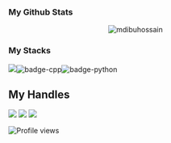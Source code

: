 ### My Github Stats
<p align="center"> <img src="https://github-readme-stats.vercel.app/api?username=mdibuhossain&show_icons=true&theme=dark" alt="mdibuhossain" />

### My Stacks
<img src="https://img.shields.io/badge/Languages-151515?style=for-the-badge&logo=plex&logoColor=FFFFFF">![badge-cpp](https://img.shields.io/badge/c%2B%2B-151515?style=for-the-badge&logo=c%2B%2B&logoColor=79740e&labelColor=151515)![badge-python](https://img.shields.io/badge/javascript-151515?style=for-the-badge&logo=javascript&logoColor=79740e&labelColor=151515) <br/>
<!-- <img src="https://img.shields.io/badge/Frameworks-151515?style=for-the-badge&logo=IPFS&logoColor=FFFFFF">![badge-git](https://img.shields.io/badge/git-151515?style=for-the-badge&logo=git&logoColor=79740e&labelColor=151515) <br/> -->
<!-- <img src="https://img.shields.io/badge/Database-151515?style=for-the-badge&logo=Redis&logoColor=FFFFFF">![badge-mysql](https://img.shields.io/badge/mysql-151515?style=for-the-badge&logo=mysql&logoColor=79740e&labelColor=151515) -->

## My Handles
 [<img src="https://img.shields.io/badge/mdibuhossain-151515?style=for-the-badge&logo=linkedin&logoColor=white">](https://www.linkedin.com/in/mdibuhossain/)
 [<img src="https://img.shields.io/badge/mdibuhossain-151515?style=for-the-badge&logo=SVG&logoColor=79740e">](https://profile-summary-for-github.com/user/mdibuhossain) 
 [<img src="https://img.shields.io/badge/iIbrahim-151515?style=for-the-badge&logo=SVG&logoColor=79740e">](https://codeforces.com/profile/mdibuhossain) 
<!--  [<img src="https://img.shields.io/badge/mdibuhossain-151515?style=for-the-badge&logo=SVG&logoColor=79740e">](https://www.codechef.com/users/mdibuhossain)  -->

![Profile views](https://gpvc.arturio.dev/mdibuhossain)
